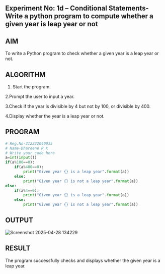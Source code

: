 ## Experiment No: 1d – Conditional Statements- Write a python program to compute whether a given year is leap year or not
## AIM  
To write a Python program to check whether a given year is a leap year or not.
## ALGORITHM  
1. Start the program.

2.Prompt the user to input a year.

3.Check if the year is divisible by 4 but not by 100, or divisible by 400.

4.Display whether the year is a leap year or not.
## PROGRAM
```python
# Reg.No-212222040035
# Name-Dhareene R K
# Write your code here
a=int(input())
if(a%100==0):
    if(a%400==0):
        print("Given year {} is a leap year".format(a))
    else:
        print("Given year {} is not a leap year".format(a))
else:
    if(a%4==0):
        print("Given year {} is a leap year".format(a))
    else:
        print("Given year {} is not a leap year".format(a))
```

## OUTPUT
![Screenshot 2025-04-28 134229](https://github.com/user-attachments/assets/c3f404a0-819d-4a08-9dee-3bf719389456)

## RESULT
The program successfully checks and displays whether the given year is a leap year.
